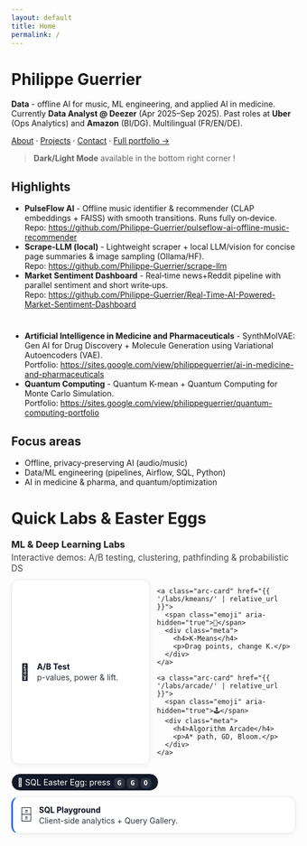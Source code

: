 ```yaml
---
layout: default
title: Home
permalink: /
---
```

# Philippe Guerrier

**Data** - offline AI for music, ML engineering, and applied AI in medicine. Currently **Data Analyst @ Deezer** (Apr 2025–Sep 2025). Past roles at **Uber** (Ops Analytics) and **Amazon** (BI/DG). Multilingual (FR/EN/DE).

[About](/about/) · [Projects](/projects/) · [Contact](/contact/) · [Full portfolio →](https://sites.google.com/view/philippeguerrier/home)

> **Dark/Light Mode** available in the bottom right corner !

## Highlights
- **PulseFlow AI** - Offline music identifier & recommender (CLAP embeddings + FAISS) with smooth transitions. Runs fully on‑device.  
  Repo: <https://github.com/Philippe-Guerrier/pulseflow-ai-offline-music-recommender>
- **Scrape‑LLM (local)** - Lightweight scraper + local LLM/vision for concise page summaries & image sampling (Ollama/HF).  
  Repo: <https://github.com/Philippe-Guerrier/scrape-llm>
- **Market Sentiment Dashboard** - Real‑time news+Reddit pipeline with parallel sentiment and short write‑ups.  
  Repo: <https://github.com/Philippe-Guerrier/Real-Time-AI-Powered-Market-Sentiment-Dashboard>
#
- **Artificial Intelligence in Medicine and Pharmaceuticals** - SynthMolVAE: Gen AI for Drug Discovery + Molecule Generation using Variational Autoencoders (VAE).  
  Portfolio: <https://sites.google.com/view/philippeguerrier/ai-in-medicine-and-pharmaceuticals>
- **Quantum Computing** - Quantum K-mean + Quantum Computing for Monte Carlo Simulation.  
  Portfolio: <https://sites.google.com/view/philippeguerrier/quantum-computing-portfolio>

## Focus areas
- Offline, privacy‑preserving AI (audio/music)  
- Data/ML engineering (pipelines, Airflow, SQL, Python)  
- AI in medicine & pharma, and quantum/optimization


# Quick Labs & Easter Eggs 

<section class="mini-arcade">
  <h3>ML & Deep Learning Labs</h3>
  <p class="labs-sub">Interactive demos: A/B testing, clustering, pathfinding & probabilistic DS</p>

  <div class="arcade-cards">
    <!-- Labs -->
    <a class="arc-card" href="{{ '/labs/ab/' | relative_url }}">
      <span class="emoji" aria-hidden="true">🧪</span>
      <div class="meta">
        <h4>A/B Test</h4>
        <p>p-values, power & lift.</p>
      </div>
    </a>

    <a class="arc-card" href="{{ '/labs/kmeans/' | relative_url }}">
      <span class="emoji" aria-hidden="true">🎯</span>
      <div class="meta">
        <h4>K-Means</h4>
        <p>Drag points, change K.</p>
      </div>
    </a>

    <a class="arc-card" href="{{ '/labs/arcade/' | relative_url }}">
      <span class="emoji" aria-hidden="true">🕹️</span>
      <div class="meta">
        <h4>Algorithm Arcade</h4>
        <p>A* path, GD, Bloom.</p>
      </div>
    </a>
  </div>

  <!-- SQL section -->
  <div class="sql-split">
    <span class="egg-pill">🥚 SQL Easter Egg: press <kbd>G</kbd><kbd>G</kbd><kbd>O</kbd></span>
    <a class="arc-card sql-card" href="{{ '/play/sql/' | relative_url }}">
      <span class="emoji" aria-hidden="true">🗄️</span>
      <div class="meta">
        <h4>SQL Playground</h4>
        <p>Client-side analytics + Query Gallery.</p>
      </div>
    </a>
  </div>
</section>

<style>
/* scoped, theme-aware */
.mini-arcade{margin:18px 0}
.mini-arcade h3{margin:0 0 4px}
.mini-arcade .labs-sub{margin:0 0 10px; opacity:.8; font-size:.95rem}

.mini-arcade{
  --bg:#fff; --tx:#0b1220; --bd:#e5e7eb; --hover:#f8fafc; --shadow:0 2px 10px rgba(2,6,23,.06);
  --accent:#2563eb; --egg-bg:#111827; --egg-tx:#fff;
}
html[data-theme="dark"] .mini-arcade{
  --bg:#0f172a; --tx:#e8eef7; --bd:#1f2937; --hover:#111827; --shadow:0 2px 10px rgba(0,0,0,.25);
  --accent:#60a5fa; --egg-bg:#e5e7eb; --egg-tx:#0b1220;
}

.arcade-cards{display:grid;gap:12px;grid-template-columns:repeat(auto-fit,minmax(240px,1fr))}
.arc-card{
  display:flex;gap:12px;align-items:center;text-decoration:none;
  border:1px solid var(--bd); background:var(--bg); color:var(--tx);
  padding:14px;border-radius:14px;box-shadow:var(--shadow);
  transition:transform .12s ease, background .12s ease, border-color .12s ease;
}
.arc-card:hover{transform:translateY(-1px);background:var(--hover);border-color:var(--accent)}
.arc-card .emoji{font-size:28px;line-height:1}
.arc-card .meta h4{margin:0 0 2px}
.arc-card .meta p{margin:0;opacity:.85}

/* SQL split block */
.sql-split{margin-top:16px;display:grid;gap:10px}
.egg-pill{
  width:max-content; font-size:.9rem; padding:6px 10px; border-radius:999px;
  background:var(--egg-bg); color:var(--egg-tx); border:1px solid var(--bd);
}
.egg-pill kbd{
  font-family:ui-monospace,Menlo,Consolas,monospace; font-weight:600; font-size:.85em;
  background:rgba(255,255,255,.12); padding:2px 6px; border-radius:6px; margin:0 2px;
}
html[data-theme="dark"] .egg-pill kbd{ background:rgba(0,0,0,.08); }

/* subtle accent for SQL card */
.sql-card{border-left:3px solid var(--accent)}
</style>


<!-- Profile Page + Person (homepage only) -->
<script type="application/ld+json">
{
  "@context": "https://schema.org",
  "@type": "ProfilePage",
  "url": "{{ '/' | absolute_url }}",
  "name": "{{ site.title | escape }}",
  "dateModified": "{{ site.time | date_to_xmlschema }}",
  "mainEntity": {
    "@type": "Person",
    "name": "{{ site.author.name | default: site.title | escape }}",
    "jobTitle": "{{ site.author.job_title | escape }}",
    "url": "{{ '/' | absolute_url }}",
    {% if site.author.image %}"image": "{{ site.author.image | absolute_url }}",{% endif %}
    {% if site.author.email %}"email": "mailto:{{ site.author.email | escape }}",{% endif %}
    "sameAs": {{ site.author.same_as | jsonify }},
    "alumniOf": [{% for a in site.author.alumni_of %}{ "@type":"CollegeOrUniversity","name":"{{ a | escape }}" }{% unless forloop.last %}, {% endunless %}{% endfor %}],
    "knowsLanguage": {{ site.author.knows_language | jsonify }}{% if site.author.works_for %},
    "worksFor": { "@type":"Organization", "name":"{{ site.author.works_for | escape }}" }{% endif %}
  }
}
</script>



